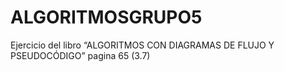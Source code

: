 # ALGORITMOSGRUPO5
Ejercicio del libro “ALGORITMOS CON DIAGRAMAS DE FLUJO Y PSEUDOCÓDIGO” pagina 65 (3.7)
